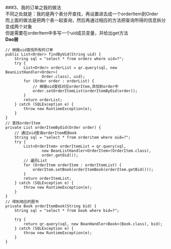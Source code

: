 ###3、我的订单之我的做法  
不同之处就是：我的是两个表分开查找，再设置进去成一个orderItem到Order  
而上面的做法是把两个表一起查询，然后再通过相应的方法把查询所得的信息拆分变成两个对象  
但是需要在orderItem中多写一个uid成员变量，并给出get方法  
**Dao层**

	// 根据uid查找所有的订单
	public List<Order> findByUid(String uid) {
		String sql = "select * from orders where uid=?";
		try {
			List<Order> orderList = qr.query(sql, new BeanListHandler<Order>(
					Order.class), uid);
			for (Order order : orderList) {
				// 根据oid查找对应orderItem,添加到order中
				order.setOrderItemList(orderItemByOid(order));
			}
			return orderList;
		} catch (SQLException e) {
			throw new RuntimeException(e);
		}
	}
	// 查找orderItem
	private List orderItemByOid(Order order) {
		// 通过oid查询orderItem和Book
		String sql = "select * from orderitem where oid=?";
		try {
			List<OrderItem> orderItemList = qr.query(sql,
					new BeanListHandler<OrderItem>(OrderItem.class),
					order.getOid());
			// 遍历List
			for (OrderItem orderItem : orderItemList) {
				orderItem.setBook(orderItemBook(orderItem.getBid()));
			}
			return orderItemList;
		} catch (SQLException e) {
			throw new RuntimeException(e);
		}
	}
	// 得到相应的图书
	private Book orderItemBook(String bid) {
		String sql = "select * from book where bid=?";

		try {
			return qr.query(sql, new BeanHandler<Book>(Book.class), bid);
		} catch (SQLException e) {
			throw new RuntimeException(e);
		}
	}
